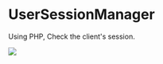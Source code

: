 # UserSessionManager
Using PHP, Check the client's session.

<img src="https://capsule-render.vercel.app/api?type=wave&color=#fff&height=50px&section=header&text=안녕&fontSize=100px" />
